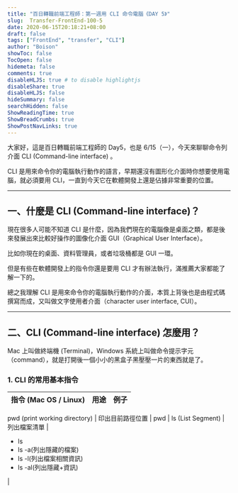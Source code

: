 ```yaml
---
title: "百日轉職前端工程師：第一週用 CLI 命令電腦《DAY 5》"
slug:  Transfer-FrontEnd-100-5
date: 2020-06-15T20:18:21+08:00
draft: false
tags: ["FrontEnd", "transfer", "CLI"]
author: "Boison"
showToc: false
TocOpen: false
hidemeta: false
comments: true
disableHLJS: true # to disable highlightjs
disableShare: true
disableHLJS: false
hideSummary: false
searchHidden: false
ShowReadingTime: true
ShowBreadCrumbs: true
ShowPostNavLinks: true
---
```


大家好，這是百日轉職前端工程師的 Day5，也是 6/15（一），今天來聊聊命令列介面 CLI (Command-line interface) 。

CLI 是用來命令你的電腦執行動作的語言，早期還沒有圖形化介面時你想要使用電腦，就必須要用 CLI，一直到今天它在軟體開發上還是佔據非常重要的位置。

---

## 一、什麼是 CLI (Command-line interface)？

現在很多人可能不知道 CLI 是什麼，因為我們現在的電腦像是桌面之類，都是後來發展出來比較好操作的圖像化介面 GUI（Graphical User Interface）。

比如你現在的桌面、資料管理員，或者垃圾桶都是 GUI 一環。

但是有些在軟體開發上的指令你還是要用 CLI 才有辦法執行，滿推薦大家都能了解一下的。

總之我理解 CLI 是用來命令你的電腦執行動作的介面，本質上背後也是由程式碼撰寫而成，又叫做文字使用者介面（character user interface, CUI）。

---

## 二、CLI (Command-line interface) 怎麼用？

Mac 上叫做終端機 (Terminal)，Windows 系統上叫做命令提示字元（command），就是打開後一個小小的黑盒子黑壓壓一片的東西就是了。

### 1. CLI 的常用基本指令

指令 (Mac OS / Linux)           | 用途                                          | 例子      |
-------------------------------|-----------------------------------|----------|
pwd 
(print working directory)      | 印出目前路徑位置                     | pwd       | 
ls 
(List Segment)                        | 列出檔案清單                           |    <ul><li>ls</li><li>ls -a(列出隱藏的檔案)</li><li>ls -l(列出檔案相關資訊)</li><li>ls -al(列出隱藏+資訊)</li></ul> |
